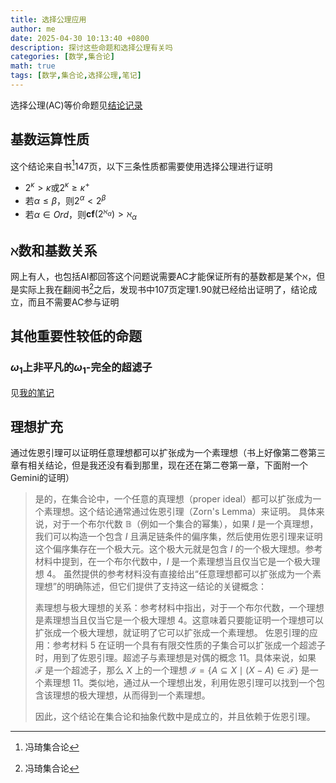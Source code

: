 ```yaml
---
title: 选择公理应用
author: me
date: 2025-04-30 10:13:40 +0800
description: 探讨这些命题和选择公理有关吗
categories: [数学,集合论]
math: true
tags: [数学,集合论,选择公理,笔记]
---
```

选择公理(AC)等价命题见[结论记录](../部分结论记录/#选择公理等价形式)
## 基数运算性质
这个结论来自书[^book]147页，以下三条性质都需要使用选择公理进行证明
- $2^\kappa>\kappa$或$2^\kappa\geq\kappa^+$
- 若$\alpha\leq\beta$，则$2^\alpha<2^\beta$
- 若$\alpha\in Ord$，则$\mathbf{cf}(2^{\aleph_\alpha})>\aleph_\alpha$

## $\aleph$数和基数关系
网上有人，也包括AI都回答这个问题说需要AC才能保证所有的基数都是某个$\aleph$，但是实际上我在翻阅书[^book]之后，发现书中107页定理1.90就已经给出证明了，结论成立，而且不需要AC参与证明
## 其他重要性较低的命题
### $\omega_1$上非平凡的$\omega_1$-完全的超滤子
见[我的笔记](../集合论笔记/#omega_1上非平凡的omega_1-完全的超滤子)
## 理想扩充
通过佐恩引理可以证明任意理想都可以扩张成为一个素理想（书上好像第二卷第三章有相关结论，但是我还没有看到那里，现在还在第二卷第一章，下面附一个Gemini的证明）<br>
> 是的，在集合论中，一个任意的真理想（proper ideal）都可以扩张成为一个素理想。这个结论通常通过佐恩引理（Zorn's Lemma）来证明。
具体来说，对于一个布尔代数 $\mathbb{B}$（例如一个集合的幂集），如果 $I$ 是一个真理想，我们可以构造一个包含 $I$ 且满足链条件的偏序集，然后使用佐恩引理来证明这个偏序集存在一个极大元。这个极大元就是包含 $I$ 的一个极大理想。参考材料中提到，在一个布尔代数中，$I$ 是一个素理想当且仅当它是一个极大理想 4。
虽然提供的参考材料没有直接给出“任意理想都可以扩张成为一个素理想”的明确陈述，但它们提供了支持这一结论的关键概念：
>
>素理想与极大理想的关系：参考材料中指出，对于一个布尔代数，一个理想是素理想当且仅当它是一个极大理想 4。这意味着只要能证明一个理想可以扩张成一个极大理想，就证明了它可以扩张成一个素理想。
佐恩引理的应用：参考材料 5 在证明一个具有有限交性质的子集合可以扩张成一个超滤子时，用到了佐恩引理。超滤子与素理想是对偶的概念 11。具体来说，如果 $\mathcal{F}$ 是一个超滤子，那么 $X$ 上的一个理想 $\mathcal{I} = \{A \subseteq X \mid (X-A) \in \mathcal{F}\}$ 是一个素理想 11。类似地，通过从一个理想出发，利用佐恩引理可以找到一个包含该理想的极大理想，从而得到一个素理想。
>
>因此，这个结论在集合论和抽象代数中是成立的，并且依赖于佐恩引理。

[^book]: 冯琦集合论